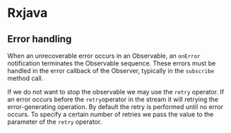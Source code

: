 Rxjava
======

## Error handling

When an unrecoverable error occurs in an Observable, an `onError` notification terminates the Observable sequence.
These errors must be handled in the error callback of the Observer, typically in the `subscribe` method call.

If we do not want to stop the observable we may use the `retry` operator. 
If an error occurs before the `retry`operator in the stream it will retrying the error-generating operation. By default the retry is performed until no error occurs.
To specify a certain number of retries we pass the value to the parameter of the `retry` operator.